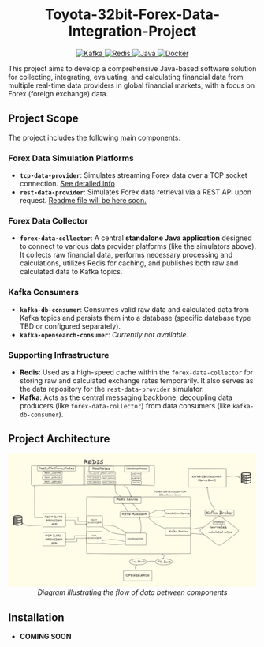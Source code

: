 <h1 align="center">Toyota-32bit-Forex-Data-Integration-Project</h1>

<p align="center">
  <a href="https://kafka.apache.org/">
    <img src="https://img.shields.io/badge/Kafka-Message%20Queue-blue.svg" alt="Kafka" />
  </a>
  <a href="https://redis.io/">
    <img src="https://img.shields.io/badge/Redis-Data%20Store-red.svg" alt="Redis" />
  </a>
  <a href="https://www.oracle.com/java/">
    <img src="https://img.shields.io/badge/Java-Programming%20Language-green.svg" alt="Java" />
  </a>
  <a href="https://www.docker.com/">
    <img src="https://img.shields.io/badge/Docker-Supported-blue.svg" alt="Docker" />
  </a>
</p>

This project aims to develop a comprehensive Java-based software solution for collecting, integrating, evaluating, and calculating financial data from multiple real-time data providers in global financial markets, with a focus on Forex (foreign exchange) data.

## Project Scope

The project includes the following main components:

### Forex Data Simulation Platforms
*   **`tcp-data-provider`**: Simulates streaming Forex data over a TCP socket connection. [See detailed info](./tcp-data-provider/README.md)
*   **`rest-data-provider`**: Simulates Forex data retrieval via a REST API upon request. [Readme file will be here soon.](./rest-data-provider/README.md)

### Forex Data Collector
*   **`forex-data-collector`**: A central **standalone Java application** designed to connect to various data provider platforms (like the simulators above). It collects raw financial data, performs necessary processing and calculations, utilizes Redis for caching, and publishes both raw and calculated data to Kafka topics.

### Kafka Consumers
*   **`kafka-db-consumer`**: Consumes valid raw data and calculated data from Kafka topics and persists them into a database (specific database type TBD or configured separately).
*   **`kafka-opensearch-consumer`**: *Currently not available.*

### Supporting Infrastructure
*   **Redis**: Used as a high-speed cache within the `forex-data-collector` for storing raw and calculated exchange rates temporarily. It also serves as the data repository for the `rest-data-provider` simulator.
*   **Kafka**: Acts as the central messaging backbone, decoupling data producers (like `forex-data-collector`) from data consumers (like `kafka-db-consumer`).

## Project Architecture

<div align="center">
  <img alt="Project-Architecture" src="./assets/Project-Architecture.png" width="800"/>
  <br/>
  <em>Diagram illustrating the flow of data between components</em>
</div>

## Installation

*   **COMING SOON**